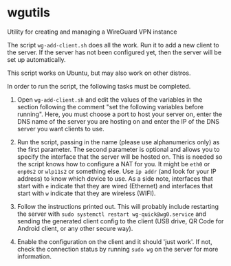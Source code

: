# wgutils
Utility for creating and managing a WireGuard VPN instance

The script `wg-add-client.sh` does all the work. Run it to add a new client to the server.
If the server has not been configured yet, then the server will be set up automatically.

This script works on Ubuntu, but may also work on other distros.


In order to run the script, the following tasks must be completed.
1. Open `wg-add-client.sh` and edit the values of the variables in the section following the 
   comment "set the following variables before running".
   Here, you must choose a port to host your server on, enter the DNS name of the
   server you are hosting on and enter the IP of the DNS server you want clients
   to use.

2. Run the script, passing in the name (please use alphanumerics only) as the first parameter.
   The second parameter is optional and allows you to specify the interface that the
   server will be hosted on. This is needed so the script knows how to configure
   a NAT for you. It might be `eth0` or `enp0s2` or `wlp11s2` or something else.
   Use `ip addr` (and look for your IP address) to know which device to use.
   As a side note, interfaces that start with `e` indicate that they are wired (Ethernet)
   and interfaces that start with `w` indicate that they are wireless (WIFI).

3. Follow the instructions printed out. This will probably include restarting the server
   with `sudo systemctl restart wg-quick@wg0.service` and sending the generated client
   config to the client (USB drive, QR Code for Android client, or any other secure way).

4. Enable the configuration on the client and it should 'just work'. If not, check the 
   connection status by running `sudo wg` on the server for more information.
